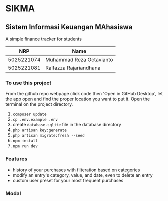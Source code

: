 # SIKMA
## Sistem Informasi Keuangan MAhasiswa
A simple finance tracker for students

| NRP | Name |
| --- | --- |
| 5025221074 | Muhammad Reza Octavianto |
| 5025221081 | Ralfazza Rajariandhana |



### To use this project
From the github repo webpage click code then 'Open in GitHub Desktop', let the app open and find the proper location you want to put it. Open the terminal on the project directory.
1. <code>composer update</code>
2. <code>cp .env.example .env</code>
3. create  <code>database.sqlite</code> file in the database directory
4. <code>php artisan key:generate</code> 
5. <code>php artisan migrate:fresh --seed</code> 
6. <code>npm install</code> 
7. <code>npm run dev</code> 

### Features
- history of your purchases with filteration based on categories
- modify an entry's category, value, and date, even to delete an entry
- custom user preset for your most frequent purchases

### Modal
